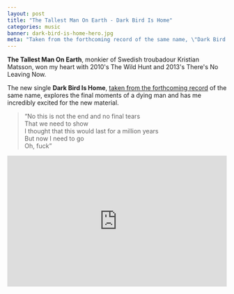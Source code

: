 ```yaml
---
layout: post
title: "The Tallest Man On Earth - Dark Bird Is Home"
categories: music
banner: dark-bird-is-home-hero.jpg
meta: "Taken from the forthcoming record of the same name, \"Dark Bird Is Home\" is brilliant."
---
```



**The Tallest Man On Earth**, monkier of Swedish troubadour Kristian Matsson, won my heart with 2010's The Wild Hunt and 2013's There's No Leaving Now.

The new single **Dark Bird Is Home**, [taken from the forthcoming record][official-site] of the same name, explores the final moments of a dying man and has me incredibly excited for the new material.

> “No this is not the end and no final tears  
> That we need to show  
> I thought that this would last for a million years  
> But now I need to go  
> Oh, fuck”

<iframe width="100%" height="300" scrolling="no" frameborder="no" src="https://w.soundcloud.com/player/?url=https%3A//api.soundcloud.com/tracks/199110534&amp;auto_play=false&amp;hide_related=false&amp;show_comments=true&amp;show_user=true&amp;show_reposts=false&amp;visual=true"></iframe>

[official-site]: http://www.thetallestmanonearth.com/